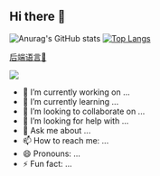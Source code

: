 ## Hi there 👋
![Anurag's GitHub stats](https://github-readme-stats.vercel.app/api?username=mapleplus&count_private=true&show_icons=true&theme=yeblu)
[![Top Langs](https://github-readme-stats.vercel.app/api/top-langs/?username=mapleplus&layout=compact)](https://github.com/mapleplus/github-readme-stats)

<p align="center">
  <a href="https://skillicons.dev">
    <p>后端语言🌟</p>
    <img src="https://skillicons.dev/icons?i=c,cpp,java,go" />
  </a>
</p>

- 🔭 I’m currently working on ...
- 🌱 I’m currently learning ...
- 👯 I’m looking to collaborate on ...
- 🤔 I’m looking for help with ...
- 💬 Ask me about ...
- 📫 How to reach me: ...
- 😄 Pronouns: ...
- ⚡ Fun fact: ...


